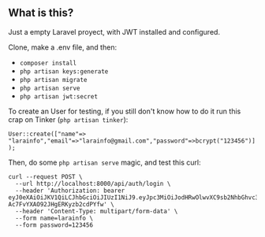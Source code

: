 ## What is this?

Just a empty Laravel proyect, with JWT installed and configured.

Clone, make a .env file, and then:
* `composer install`
* `php artisan keys:generate`
* `php artisan migrate`
* `php artisan serve`
* `php artisan jwt:secret`


To create an User for testing, if you still don't know how to do it run this crap on Tinker (`php artisan tinker`):

`User::create(["name"=> "larainfo","email"=>"larainfo@gmail.com","password"=>bcrypt("123456")]);`

Then, do some `php artisan serve` magic, and test this curl:

```
curl --request POST \
  --url http://localhost:8000/api/auth/login \
  --header 'Authorization: bearer eyJ0eXAiOiJKV1QiLCJhbGciOiJIUzI1NiJ9.eyJpc3MiOiJodHRwOlwvXC9sb2NhbGhvc3Q6ODAwMFwvYXBpXC9hdXRoXC9sb2dpbiIsImlhdCI6MTY2NzE4ODk5NiwiZXhwIjoxNjY3MTkyNTk2LCJuYmYiOjE2NjcxODg5OTYsImp0aSI6IksyMkNQQmxiejlEZHR6cWQiLCJzdWIiOjEsInBydiI6IjIzYmQ1Yzg5NDlmNjAwYWRiMzllNzAxYzQwMDg3MmRiN2E1OTc2ZjcifQ.dMrJGOT5EbBIvqd-Ac7FvYXAO92JHgERKyzb2cdPYfw' \
  --header 'Content-Type: multipart/form-data' \
  --form name=larainfo \
  --form password=123456
  ```